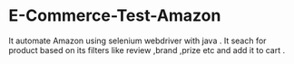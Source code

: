 # E-Commerce-Test-Amazon
It automate Amazon using selenium webdriver with java . It seach for product based on its filters like review ,brand ,prize etc and add it to cart .
